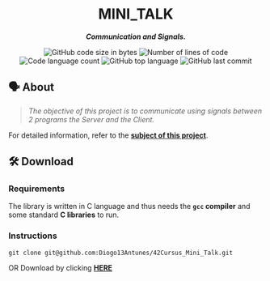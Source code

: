 <h1 align="center">
	MINI_TALK
</h1>

<p align="center">
	<b><i>Communication and Signals.</i></b>
</p>

<p align="center">
	<img alt="GitHub code size in bytes" src="https://img.shields.io/github/languages/code-size/Diogo13Antunes/42Cursus_MINI_TALK?color=blueviolet" />
	<img alt="Number of lines of code" src="https://img.shields.io/tokei/lines/github/Diogo13Antunes/42Cursus_Mini_Talk?color=blueviolet" />
	<img alt="Code language count" src="https://img.shields.io/github/languages/count/Diogo13Antunes/42Cursus_Mini_Talk?color=blue" />
	<img alt="GitHub top language" src="https://img.shields.io/github/languages/top/Diogo13Antunes/42Cursus_Mini_Talk?color=blue" />
	<img alt="GitHub last commit" src="https://img.shields.io/github/last-commit/Diogo13Antunes/42Cursus_Mini_Talk?color=brightgreen" />
</p>

## 🗣️ About

> _The objective of this project is to communicate using signals between 2 programs the Server and the Client._

For detailed information, refer to the [**subject of this project**](https://github.com/Diogo13Antunes/42Cursus_Mini_Talk/blob/main/subject.pdf).

## 🛠️ Download

### Requirements

The library is written in C language and thus needs the **`gcc` compiler** and some standard **C libraries** to run.

### Instructions

```shell
git clone git@github.com:Diogo13Antunes/42Cursus_Mini_Talk.git
```
OR Download by clicking [**HERE**](https://github.com/Diogo13Antunes/42Cursus_Mini_Talk/archive/refs/heads/main.zip)
